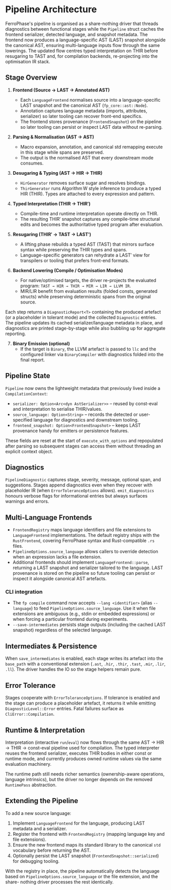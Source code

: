 # Pipeline Architecture

FerroPhase's pipeline is organised as a share-nothing driver that threads
diagnostics between functional stages while the `Pipeline` struct caches the
frontend serializer, detected language, and snapshot metadata. The
frontend now produces a language-specific AST (LAST) snapshot alongside the
canonical AST, ensuring multi-language inputs flow through the same
lowerings. The updated flow centres typed interpretation on THIR before
resugaring to TAST and, for compilation backends, re-projecting into the
optimisation IR stack.

## Stage Overview

1. **Frontend (Source → LAST → Annotated AST)**
   - Each `LanguageFrontend` normalises source into a language-specific LAST
     snapshot and the canonical AST (`fp_core::ast::Node`).
   - Annotation captures language metadata (imports, attributes, serializer)
     so later tooling can recover front-end specifics.
   - The frontend stores provenance (`FrontendSnapshot`) on the pipeline so
     later tooling can persist or inspect LAST data without re-parsing.

2. **Parsing & Normalisation (AST → AST)**
   - Macro expansion, annotation, and canonical std remapping execute in this
     stage while spans are preserved.
   - The output is the normalised AST that every downstream mode consumes.

3. **Desugaring & Typing (AST → HIR → THIR)**
   - `HirGenerator` removes surface sugar and resolves bindings.
   - `ThirGenerator` runs Algorithm W style inference to produce a typed HIR
     (THIR). Types are attached to every expression and pattern.

4. **Typed Interpretation (THIR → THIR′)**
   - Compile-time and runtime interpretation operate directly on THIR.
   - The resulting THIR′ snapshot captures any compile-time structural edits and becomes the authoritative typed program after evaluation.

5. **Resugaring (THIR′ → TAST → LAST′)**
   - A lifting phase rebuilds a typed AST (TAST) that mirrors surface syntax
     while preserving the THIR types and spans.
   - Language-specific generators can rehydrate a LAST′ view for transpilers or
     tooling that prefers front-end formats.

6. **Backend Lowering (Compile / Optimisation Modes)**
   - For native/optimised targets, the driver re-projects the evaluated program:
     `TAST → HIR → THIR → MIR → LIR → LLVM IR`.
   - MIR/LIR benefit from evaluation results (folded consts, generated structs)
     while preserving deterministic spans from the original source.

Each step returns a `DiagnosticReport<T>` containing the produced artefact (or a
placeholder in tolerant mode) and the collected `Diagnostic` entries. The
pipeline updates its cached serializer/language metadata in place, and
diagnostics are printed stage-by-stage while also bubbling up for aggregate
reporting.

7. **Binary Emission (optional)**
   - If the target is `Binary`, the LLVM artefact is passed to `llc` and the
     configured linker via `BinaryCompiler` with diagnostics folded into the
     final report.

## Pipeline State

`Pipeline` now owns the lightweight metadata that previously lived inside a
`CompilationContext`:

- `serializer: Option<Arc<dyn AstSerializer>>` – reused by const-eval and
  interpretation to serialise THIR/values.
- `source_language: Option<String>` – records the detected or user-specified
  language for diagnostics and downstream tooling.
- `frontend_snapshot: Option<FrontendSnapshot>` – keeps LAST provenance handy
  for emitters or persistence features.

These fields are reset at the start of `execute_with_options` and repopulated
after parsing so subsequent stages can access them without threading an
explicit context object.

## Diagnostics

`PipelineDiagnostic` captures stage, severity, message, optional span, and
suggestions. Stages append diagnostics even when they recover with placeholder
IR (when `ErrorToleranceOptions` allows). `emit_diagnostics` honours verbose
flags for informational entries but always surfaces warnings and errors.

## Multi-Language Frontends

- `FrontendRegistry` maps language identifiers and file extensions to
  `LanguageFrontend` implementations. The default registry ships with the
  `RustFrontend`, covering FerroPhase syntax and Rust-compatible `.rs` files.
- `PipelineOptions.source_language` allows callers to override detection when an
  expression lacks a file extension.
- Additional frontends should implement `LanguageFrontend::parse`, returning a
  LAST snapshot and serializer tailored to the language. LAST provenance is
  stored on the pipeline so future tooling can persist or inspect it alongside
  canonical AST artefacts.

### CLI integration

- The `fp compile` command now accepts `--lang <identifier>` (alias `--language`)
  to feed `PipelineOptions.source_language`. Use it when file extensions are
  ambiguous (e.g., stdin or embedded expressions) or when forcing a particular
  frontend during experiments.
- `--save-intermediates` persists stage outputs (including the cached LAST
  snapshot) regardless of the selected language.

## Intermediates & Persistence

When `save_intermediates` is enabled, each stage writes its artefact into the
`base_path` with a conventional extension (`.ast`, `.hir`, `.thir`, `.tast`,
`.mir`, `.lir`, `.ll`). The driver handles the IO so the stage helpers remain
pure.

## Error Tolerance

Stages cooperate with `ErrorToleranceOptions`. If tolerance is enabled and the
stage can produce a placeholder artefact, it returns it while emitting
`DiagnosticLevel::Error` entries. Fatal failures surface as `CliError::Compilation`.

## Runtime & Interpretation

Interpretation (interactive `run`/`eval`) now flows through the same AST → HIR
→ THIR → const-eval pipeline used for compilation. The typed interpreter reuses
the frontend serializer, executes THIR bodies in either const or runtime mode,
and currently produces owned runtime values via the same evaluation machinery.

The runtime path still needs richer semantics (ownership-aware operations,
language intrinsics), but the driver no longer depends on the removed
`RuntimePass` abstraction.

## Extending the Pipeline

To add a new source language:

1. Implement `LanguageFrontend` for the language, producing LAST metadata and a
   serializer.
2. Register the frontend with `FrontendRegistry` (mapping language key and file
   extensions).
3. Ensure the new frontend maps its standard library to the canonical `std`
   vocabulary before returning the AST.
4. Optionally persist the LAST snapshot (`FrontendSnapshot::serialized`) for
   debugging tooling.

With the registry in place, the pipeline automatically detects the language
based on `PipelineOptions.source_language` or the file extension, and the share-
 nothing driver processes the rest identically.
